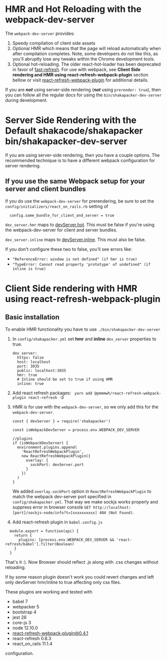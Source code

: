 # HMR and Hot Reloading with the webpack-dev-server

The `webpack-dev-server` provides:

1. Speedy compilation of client side assets
2. Optional HMR which means that the page will reload automatically when after
   compilation completes. Note, some developers do not like this, as you'll
   abruptly lose any tweaks within the Chrome development tools.
3. Optional hot-reloading. The older react-hot-loader has been deprecated in 
   favor of [fast-refresh](https://reactnative.dev/docs/fast-refresh).
   For use with webpack, see **Client Side rendering and HMR using react-refresh-webpack-plugin** section bellow or visit [react-refresh-webpack-plugin](https://github.com/pmmmwh/react-refresh-webpack-plugin) for additional details.

If you are ***not*** using server-side rendering (***not*** using `prerender: true`),
then you can follow all the regular docs for using the `bin/shakapacker-dev-server` 
during development.

# Server Side Rendering with the Default shakacode/shakapacker bin/shakapacker-dev-server

If you are using server-side rendering, then you have a couple options. The
recommended technique is to have a different webpack configuration for server
rendering.  

## If you use the same Webpack setup for your server and client bundles 
If you do use the `webpack-dev-server` for prerendering, be sure to set the
`config/initializers/react_on_rails.rb` setting of 

```
  config.same_bundle_for_client_and_server = true
```

`dev_server.hmr` maps to [devServer.hot](https://webpack.js.org/configuration/dev-server/#devserverhot).
This must be false if you're using the webpack-dev-server for client and server bundles.
 
`dev_server.inline` maps to [devServer.inline](https://webpack.js.org/configuration/dev-server/#devserverinline).
This must also be false.

If you don't configure these two to false, you'll see errors like:

* `"ReferenceError: window is not defined" (if hmr is true)`
* `"TypeError: Cannot read property 'prototype' of undefined" (if inline is true)`

# Client Side rendering with HMR using react-refresh-webpack-plugin
## Basic installation
To enable HMR functionality you have to use `./bin/shakapacker-dev-server`
1. In `config/shakapacker.yml` set **hmr** and **inline** `dev_server` properties to true. 
    ```
    dev_server:
      https: false
      host: localhost
      port: 3035
      public: localhost:3035
      hmr: true
      # Inline should be set to true if using HMR
      inline: true
    ```

2. Add react refresh packages:
    ` yarn add @pmmmwh/react-refresh-webpack-plugin react-refresh -D`

3. HMR is for use with the `webpack-dev-server`, so we only add this for the `webpack-dev-server`.
   ```
   const { devServer } = require('shakapacker')

   const isWebpackDevServer = process.env.WEBPACK_DEV_SERVER

   //plugins
   if (isWebpackDevServer) {
     environment.plugins.append(
       'ReactRefreshWebpackPlugin',
       new ReactRefreshWebpackPlugin({
         overlay: {
           sockPort: devServer.port
         }
       })
     )
   }
    ```
    We added `overlay.sockPort` option in `ReactRefreshWebpackPlugin` to match the webpack dev-server port specified in `config/shakapacker.yml`. That way we make sockjs works properly and suppress error in browser console `GET http://localhost:[port]/sockjs-node/info?t=[xxxxxxxxxx] 404 (Not Found)`. 

4. Add react-refresh plugin in `babel.config.js`
```
  module.export = function(api) {
    return {
      plugins: [process.env.WEBPACK_DEV_SERVER && 'react-refresh/babel'].filter(Boolean)
    }
  }
```
That's it :).
Now Browser should reflect .js along with .css changes without reloading.

If by some reason plugin doesn't work you could revert changes and left only devServer hmr/inline to true affecting only css files.

These plugins are working and tested with 
   - babel 7
   - webpacker 5
   - bootstrap 4
   - jest 26
   - core-js 3
   - node 12.10.0
   - react-refresh-webpack-plugin@0.4.1
   - react-refresh 0.8.3 
   - react_on_rails 11.1.4 
   
   configuration.
